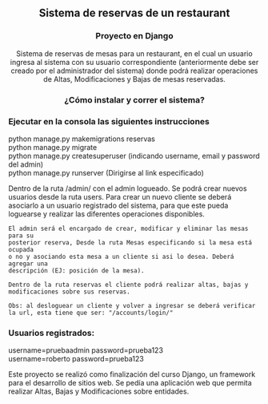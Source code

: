 
<h2 align="center">Sistema de reservas de un restaurant</h2>


<h3 align="center">Proyecto en Django</h3>


<p align="center">
    Sistema de reservas de mesas para un restaurant, en el cual un usuario ingresa al sistema con su usuario correspondiente (anteriormente debe ser creado por el administrador del sistema) donde podrá realizar operaciones de Altas, Modificaciones y Bajas de mesas reservadas. 
</p>

<h3 align="center">¿Cómo instalar y correr el sistema?</h3>

<p align="center">
    <h3>Ejecutar en la consola las siguientes instrucciones</h3>
</p>
<p>
    python manage.py makemigrations reservas
    <br/>
    python manage.py migrate
    <br/>
    python manage.py createsuperuser (indicando username, email y password del admin) 
    <br/>
    python manage.py runserver (Dirigirse al link especificado)
</p>

<p>
    Dentro de la ruta /admin/ con el admin logueado. Se podrá crear nuevos usuarios desde la ruta users. Para crear un nuevo cliente se deberá asociarlo a un usuario registrado del sistema, para que este pueda loguearse y realizar las diferentes operaciones disponibles.
    
    El admin será el encargado de crear, modificar y eliminar las mesas para su 
    posterior reserva, Desde la ruta Mesas especificando si la mesa está ocupada 
    o no y asociando esta mesa a un cliente si asi lo desea. Deberá agregar una 
    descripción (EJ: posición de la mesa).

    Dentro de la ruta reservas el cliente podrá realizar altas, bajas y modificaciones sobre sus reservas.

    Obs: al desloguear un cliente y volver a ingresar se deberá verificar la url, esta tiene que ser: "/accounts/login/"
</p>
<h3>Usuarios registrados:</h3>
<p>
    username=pruebaadmin password=prueba123 
    <br/>
    username=roberto password=prueba123
</p>

<p>
    Este proyecto se realizó como finalización del curso Django, un framework para el desarrollo de sitios web. Se pedía una aplicación web que permita realizar Altas, Bajas y Modificaciones sobre entidades.
</p>
